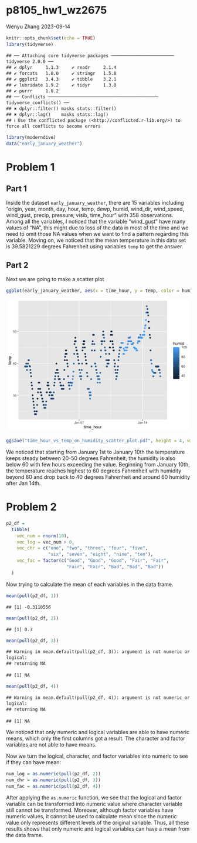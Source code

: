 p8105_hw1_wz2675
================
Wenyu Zhang
2023-09-14

``` r
knitr::opts_chunk$set(echo = TRUE)
library(tidyverse)
```

    ## ── Attaching core tidyverse packages ──────────────────────── tidyverse 2.0.0 ──
    ## ✔ dplyr     1.1.3     ✔ readr     2.1.4
    ## ✔ forcats   1.0.0     ✔ stringr   1.5.0
    ## ✔ ggplot2   3.4.3     ✔ tibble    3.2.1
    ## ✔ lubridate 1.9.2     ✔ tidyr     1.3.0
    ## ✔ purrr     1.0.2     
    ## ── Conflicts ────────────────────────────────────────── tidyverse_conflicts() ──
    ## ✖ dplyr::filter() masks stats::filter()
    ## ✖ dplyr::lag()    masks stats::lag()
    ## ℹ Use the conflicted package (<http://conflicted.r-lib.org/>) to force all conflicts to become errors

``` r
library(moderndive)
data("early_january_weather")
```

# Problem 1

## Part 1

Inside the dataset `early_january_weather`, there are 15 variables
including “origin, year, month, day, hour, temp, dewp, humid, wind_dir,
wind_speed, wind_gust, precip, pressure, visib, time_hour” with 358
observations. Among all the variables, I noticed that the variable
“wind_gust” have many values of “NA”, this might due to loss of the data
in most of the time and we need to omit those NA values when we want to
find a pattern regarding this variable. Moving on, we noticed that the
mean temperature in this data set is 39.5821229 degrees Fahrenheit using
variables `temp` to get the answer.

## Part 2

Next we are going to make a scatter plot

``` r
ggplot(early_january_weather, aes(x = time_hour, y = temp, color = humid)) + geom_point()
```

![](p8105_hw1_wz2675_files/figure-gfm/unnamed-chunk-1-1.png)<!-- -->

``` r
ggsave("time_hour_vs_temp_on_humidity_scatter_plot.pdf", height = 4, width = 6)
```

We noticed that starting from January 1st to January 10th the
temperature keeps steady between 20-50 degrees Fahrenheit, the humidity
is also below 60 with few hours exceeding the value. Beginning from
January 10th, the temperature reaches highest to 60 degrees Fahrenheit
with humidity beyond 80 and drop back to 40 degrees Fahrenheit and
around 60 humidity after Jan 14th.

# Problem 2

``` r
p2_df =
  tibble(
    vec_num = rnorm(10),
    vec_log = vec_num > 0,
    vec_chr = c("one", "two", "three", "four", "five", 
                "six", "seven", "eight", "nine", "ten"),
    vec_fac = factor(c("Good", "Good", "Good", "Fair", "Fair", 
                       "Fair", "Fair", "Bad", "Bad", "Bad"))
  )
```

Now trying to calculate the mean of each variables in the data frame.

``` r
mean(pull(p2_df, 1))
```

    ## [1] -0.3110556

``` r
mean(pull(p2_df, 2))
```

    ## [1] 0.3

``` r
mean(pull(p2_df, 3))
```

    ## Warning in mean.default(pull(p2_df, 3)): argument is not numeric or logical:
    ## returning NA

    ## [1] NA

``` r
mean(pull(p2_df, 4))
```

    ## Warning in mean.default(pull(p2_df, 4)): argument is not numeric or logical:
    ## returning NA

    ## [1] NA

We noticed that only numeric and logical variables are able to have
numeric means, which only the first columns got a result. The character
and factor variables are not able to have means.

Now we turn the logical, character, and factor variables into numeric to
see if they can have mean:

``` r
num_log = as.numeric(pull(p2_df, 2))
num_chr = as.numeric(pull(p2_df, 3))
num_fac = as.numeric(pull(p2_df, 4))
```

After applying the `as.numeric` function, we see that the logical and
factor variable can be transformed into numeric value where character
variable still cannot be transformed. Moreover, although factor
variables have numeric values, it cannot be used to calculate mean since
the numeric value only represents different levels of the original
variable. Thus, all these results shows that only numeric and logical
variables can have a mean from the data frame.
